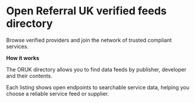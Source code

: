 # Open Referral UK verified feeds directory

Browse verified providers and join the network of trusted compliant services.

**How it works**

The ORUK directory allows you to find data feeds by publisher, developer and their contents. 

Each listing shows open endpoints to searchable service data, helping you choose a reliable service feed or supplier.
